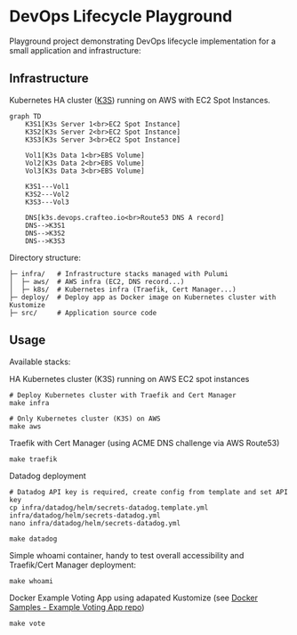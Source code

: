 # DevOps Lifecycle Playground

Playground project demonstrating DevOps lifecycle implementation for a small application and infrastructure:

## Infrastructure

Kubernetes HA cluster ([K3S](https://rancher.com/docs/k3s/latest/en/)) running on AWS with EC2 Spot Instances.

```mermaid
graph TD
    K3S1[K3s Server 1<br>EC2 Spot Instance]
    K3S2[K3s Server 2<br>EC2 Spot Instance]
    K3S3[K3s Server 3<br>EC2 Spot Instance]

    Vol1[K3s Data 1<br>EBS Volume]
    Vol2[K3s Data 2<br>EBS Volume]
    Vol3[K3s Data 3<br>EBS Volume]

    K3S1---Vol1
    K3S2---Vol2
    K3S3---Vol3

    DNS[k3s.devops.crafteo.io<br>Route53 DNS A record]
    DNS-->K3S1
    DNS-->K3S2
    DNS-->K3S3
```

Directory structure:

```
├─ infra/   # Infrastructure stacks managed with Pulumi
│  ├─ aws/  # AWS infra (EC2, DNS record...)
│  ├─ k8s/  # Kubernetes infra (Traefik, Cert Manager...)
├─ deploy/  # Deploy app as Docker image on Kubernetes cluster with Kustomize
├─ src/     # Application source code
```

## Usage

Available stacks:

HA Kubernetes cluster (K3S) running on AWS EC2 spot instances

```
# Deploy Kubernetes cluster with Traefik and Cert Manager
make infra

# Only Kubernetes cluster (K3S) on AWS
make aws
```

Traefik with Cert Manager (using ACME DNS challenge via AWS Route53)

```
make traefik
```

Datadog deployment

```
# Datadog API key is required, create config from template and set API key
cp infra/datadog/helm/secrets-datadog.template.yml infra/datadog/helm/secrets-datadog.yml
nano infra/datadog/helm/secrets-datadog.yml

make datadog
```

Simple whoami container, handy to test overall accessibility and Traefik/Cert Manager deployment:

```
make whoami
```

Docker Example Voting App using adapated Kustomize (see [Docker Samples - Example Voting App repo](https://github.com/dockersamples/example-voting-app))

```
make vote
```